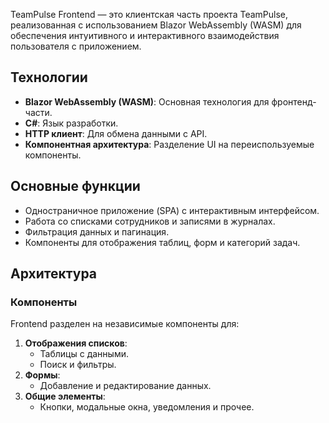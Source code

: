 TeamPulse Frontend — это клиентская часть проекта TeamPulse, реализованная с использованием Blazor WebAssembly (WASM) для обеспечения интуитивного и интерактивного взаимодействия пользователя с приложением.

## Технологии

- **Blazor WebAssembly (WASM)**: Основная технология для фронтенд-части.
- **C#**: Язык разработки.
- **HTTP клиент**: Для обмена данными с API.
- **Компонентная архитектура**: Разделение UI на переиспользуемые компоненты.

## Основные функции

- Одностраничное приложение (SPA) с интерактивным интерфейсом.
- Работа со списками сотрудников и записями в журналах.
- Фильтрация данных и пагинация.
- Компоненты для отображения таблиц, форм и категорий задач.

## Архитектура

### Компоненты

Frontend разделен на независимые компоненты для:

1. **Отображения списков**:
    - Таблицы с данными.
    - Поиск и фильтры.
2. **Формы**:
    - Добавление и редактирование данных.
3. **Общие элементы**:
    - Кнопки, модальные окна, уведомления и прочее.
